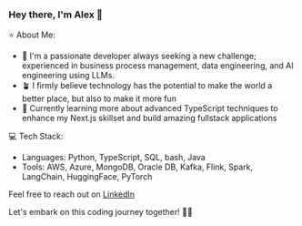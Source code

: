 ### Hey there, I'm Alex 👋

⭐ About Me:
- 🐉 I'm a passionate developer always seeking a new challenge; experienced in business process management, data engineering, and AI engineering using LLMs.
- 🪴 I firmly believe technology has the potential to make the world a better place, but also to make it more fun
- 🌱 Currently learning more about advanced TypeScript techniques to enhance my Next.js skillset and build amazing fullstack applications

💻 Tech Stack:
- Languages: Python, TypeScript, SQL, bash, Java
- Tools: AWS, Azure, MongoDB, Oracle DB, Kafka, Flink, Spark, LangChain, HuggingFace, PyTorch

Feel free to reach out on [LinkedIn](https://www.linkedin.com/in/alexander-heckmann/)

Let's embark on this coding journey together! 💪🏼
